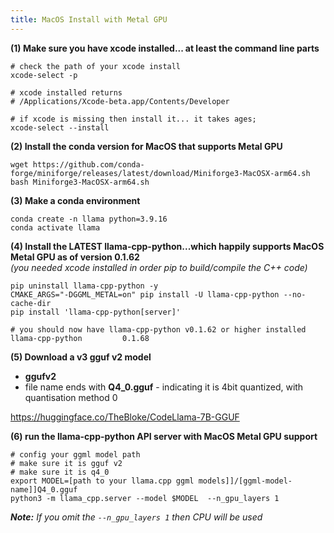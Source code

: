 ```yaml
---
title: MacOS Install with Metal GPU
---
```


**(1) Make sure you have xcode installed... at least the command line parts**
```
# check the path of your xcode install 
xcode-select -p

# xcode installed returns
# /Applications/Xcode-beta.app/Contents/Developer

# if xcode is missing then install it... it takes ages;
xcode-select --install
```

**(2) Install the conda version for MacOS that supports Metal GPU**
```
wget https://github.com/conda-forge/miniforge/releases/latest/download/Miniforge3-MacOSX-arm64.sh
bash Miniforge3-MacOSX-arm64.sh
```

**(3) Make a conda environment**
```
conda create -n llama python=3.9.16
conda activate llama
```

**(4) Install the LATEST llama-cpp-python...which happily supports MacOS Metal GPU as of version 0.1.62**  
    *(you needed xcode installed in order pip to build/compile the C++ code)*
```
pip uninstall llama-cpp-python -y
CMAKE_ARGS="-DGGML_METAL=on" pip install -U llama-cpp-python --no-cache-dir
pip install 'llama-cpp-python[server]'

# you should now have llama-cpp-python v0.1.62 or higher installed
llama-cpp-python         0.1.68

```

**(5) Download a v3 gguf v2 model**
 - **ggufv2**
 - file name ends with **Q4_0.gguf** - indicating it is 4bit quantized, with quantisation method 0

https://huggingface.co/TheBloke/CodeLlama-7B-GGUF


**(6) run the llama-cpp-python API server with MacOS Metal GPU support**
```
# config your ggml model path
# make sure it is gguf v2
# make sure it is q4_0
export MODEL=[path to your llama.cpp ggml models]]/[ggml-model-name]]Q4_0.gguf
python3 -m llama_cpp.server --model $MODEL  --n_gpu_layers 1
```

***Note:** If you omit the `--n_gpu_layers 1` then CPU will be used*


